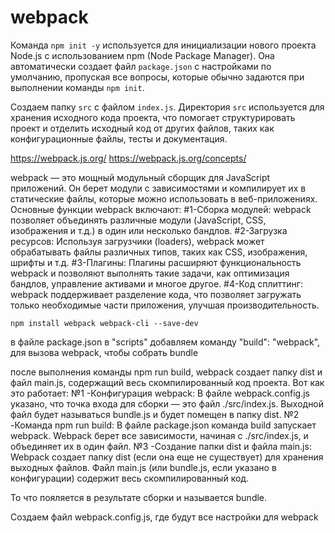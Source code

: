 # webpack
Команда `npm init -y` используется для инициализации нового проекта Node.js с использованием npm (Node Package Manager). Она автоматически создает файл `package.json` с настройками по умолчанию, пропуская все вопросы, которые обычно задаются при выполнении команды `npm init`.

Создаем папку `src` с файлом `index.js`. Директория `src` используется для хранения исходного кода проекта, что помогает структурировать проект и отделить исходный код от других файлов, таких как конфигурационные файлы, тесты и документация.

https://webpack.js.org/
https://webpack.js.org/concepts/

webpack — это мощный модульный сборщик для JavaScript приложений. Он берет модули с зависимостями и компилирует их в статические файлы, которые можно использовать в веб-приложениях. Основные функции webpack включают:
#1-Сборка модулей: webpack позволяет объединять различные модули (JavaScript, CSS, изображения и т.д.) в один или несколько бандлов.
#2-Загрузка ресурсов: Используя загрузчики (loaders), webpack может обрабатывать файлы различных типов, таких как CSS, изображения, шрифты и т.д.
#3-Плагины: Плагины расширяют функциональность webpack и позволяют выполнять такие задачи, как оптимизация бандлов, управление активами и многое другое.
#4-Код сплиттинг: webpack поддерживает разделение кода, что позволяет загружать только необходимые части приложения, улучшая производительность.

`npm install webpack webpack-cli --save-dev`

 в файле package.json в "scripts" добавляем команду "build": "webpack", для вызова webpack, чтобы собрать bundle

после выполнения команды npm run build, webpack создает папку dist и файл main.js, содержащий весь скомпилированный код проекта.
Вот как это работает:
№1 -Конфигурация webpack:
В файле webpack.config.js указано, что точка входа для сборки — это файл ./src/index.js.
Выходной файл будет называться bundle.js и будет помещен в папку dist.
№2 -Команда npm run build:
В файле package.json команда build запускает webpack.
Webpack берет все зависимости, начиная с ./src/index.js, и объединяет их в один файл.
№3 -Создание папки dist и файла main.js:
Webpack создает папку dist (если она еще не существует) для хранения выходных файлов.
Файл main.js (или bundle.js, если указано в конфигурации) содержит весь скомпилированный код.

То что пояляется в результате сборки и называется bundle.

Создаем файл webpack.config.js, где будут все настройки для webpack
